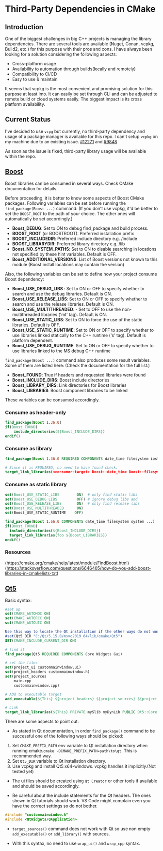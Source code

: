 # Third-Party Dependencies in CMake
## Introduction
One of the biggest challenges in big C++ projects is managing the library dependencies. There are several tools are available (Nuget, Conan, vcpkg, Build2, etc.) for this purpose with their pros and cons. I have always been looking for a solution considering the following aspects:

- Cross-platform usage
- Availability to automation through builds(locally and remotely)
- Compatibility to CI/CD
- Easy to use & maintain

It seems that vcpkg is the most convenient and promising solution for this purpose at least imo. It can easily be set through CLI and can be adjusted to remote build or cloud systems easily. The biggest impact is its cross platform availability.

## Current Status
I've decided to use `vcpg` but currently, no third-party dependency and usage of a package manager is available for this repo. I can't setup `vcpkg` on my machine due to an existing issue. [#12271](https://github.com/microsoft/vcpkg/issues/12771) and [#9848](https://github.com/microsoft/vcpkg/issues/9848)

As soon as the issue is fixed, third-party library usage will be available within the repo.

## [Boost](https://cmake.org/cmake/help/latest/module/FindBoost.html)
Boost libraries can be consumed in several ways. Check CMake documentation for details.

Before proceeding, it is better to know some aspects of Boost CMake packages. Following variables can be set before running the `find_package(Boost ...)` command: (If you don't use vcpkg, it'd be better to set the `BOOST_ROOT` to the path of your choice. The other ones will automatically be set accordingly.)

- **Boost_DEBUG**: Set to ON to debug find_package and build process.
- **BOOST_ROOT** (or BOOSTROOT):  Preferred installation prefix
- **BOOST_INCLUDEDIR**: Preferred include directory e.g. <prefix>/include
- **BOOST_LIBRARYDIR**: Preferred library directory e.g. <prefix>/lib
- **Boost_NO_SYSTEM_PATHS**: Set to ON to disable searching in locations not specified by these hint variables. Default is OFF.
- **Boost_ADDITIONAL_VERSIONS**: List of Boost versions not known to this module (Boost install locations may contain the version)

Also, the following variables can be set to define how your project consume Boost dependency:
- **Boost_USE_DEBUG_LIBS** : Set to ON or OFF to specify whether to search and use the debug libraries.  Default is ON.
- **Boost_USE_RELEASE_LIBS**: Set to ON or OFF to specify whether to search and use the release libraries.  Default is ON.
- **Boost_USE_MULTITHREADED**:  - Set to OFF to use the non-multithreaded libraries ('mt' tag).  Default is ON.
- **Boost_USE_STATIC_LIBS**:  Set to ON to force the use of the static libraries.  Default is OFF.
- **Boost_USE_STATIC_RUNTIME**: Set to ON or OFF to specify whether to use libraries linked statically to the C++ runtime ('s' tag). Default is platform dependent.
- **Boost_USE_DEBUG_RUNTIME**: Set to ON or OFF to specify whether to use libraries linked to the MS debug C++ runtime

`find_package(Boost ...)` command also produces some result variables. Some of them are listed here: (Check the documentation for the full list.)
- **Boost_FOUND**: True if headers and requested libraries were found
- **Boost_INCLUDE_DIRS**: Boost include directories
- **Boost_LIBRARY_DIRS**: Link directories for Boost libraries
- **Boost_LIBRARIES**: Boost component libraries to be linked

These variables can be consumed accordingly.

### Consume as header-only
```cmake
find_package(Boost 1.36.0)
if(Boost_FOUND)
    include_directories(${Boost_INCLUDE_DIRS})
endif()
```

### Consume as library
```cmake
find_package(Boost 1.36.0 REQUIRED COMPONENTS date_time filesystem iostreams)

# Since it is REQUIRED, no need to have found check.
target_link_libraries(<consumer-target> Boost::date_time Boost::filesystem Boost::iostreams)

```

### Consume as static library
```cmake
set(Boost_USE_STATIC_LIBS        ON)  # only find static libs
set(Boost_USE_DEBUG_LIBS         OFF) # ignore debug libs and
set(Boost_USE_RELEASE_LIBS       ON)  # only find release libs
set(Boost_USE_MULTITHREADED      ON)
set(Boost_USE_STATIC_RUNTIME    OFF)

find_package(Boost 1.66.0 COMPONENTS date_time filesystem system ...)
if(Boost_FOUND)
  include_directories(${Boost_INCLUDE_DIRS})
  target_link_libraries(foo ${Boost_LIBRARIES})
endif()

```
### Resources
(https://cmake.org/cmake/help/latest/module/FindBoost.html)
(https://stackoverflow.com/questions/6646405/how-do-you-add-boost-libraries-in-cmakelists-txt)


## [Qt5](https://doc.qt.io/qt-5/cmake-manual.html)
Basic syntax:
```cmake
#set up
set(CMAKE_AUTOMOC ON)
set(CMAKE_AUTORCC ON)
set(CMAKE_AUTOUIC ON)

Use this way to locate the Qt installation if the other ways do not work
#set(Qt5_DIR "C:/Qt/5.15.0/msvc2019_64/lib/cmake/Qt5")
SET(CMAKE_INCLUDE_CURRENT_DIR ON)

# find it
find_package(Qt5 REQUIRED COMPONENTS Core Widgets Gui)

# set the files
set(project_ui custommainwindow.ui)
set(project_headers custommainwindow.h)
set(project_sources 
    main.cpp
    custommainwindow.cpp)

# ADd to executable target
add_executable(${This} ${project_headers} ${project_sources} ${project_ui})

# Link
target_link_libraries(${This} PRIVATE mySlib myDynLib PUBLIC Qt5::Core Qt5::Widgets Qt5::Gui)

```

There are some aspects to point out:
- As stated in Qt documentation, in order `find_package()` command to be successful one of the following ways should be picked:
1. Set `CMAKE_PREFIX_PATH` env variable to Qt installation directory when running cmake.`cmake -DCMAKE_PREFIX_PATH=path\to\qt`. This is recommended way.
2. Set `Qt5_DIR` variable to Qt installation directory.
3. Use vcpkg and install Qt5:x64-windows. vcpkg handles it implicitly.(Not tested yet)

- The ui files should be created using `Qt Creator` or other tools if available and should be saved accordingly.

- Be careful about the include statements for the Qt headers. The ones shown in Qt tutorials should work. VS Code might complain even you have the correct settings so do not bother.
```cpp
#include "custommainwindow.h"
#include <QtWidgets/QApplication>
```

- `target_sources()` command does not work with Qt so use non empty `add_executable()` or `add_library()` with sources.

- With this syntax, no need to use `wrap_ui()` and `wrap_cpp` syntax.

 